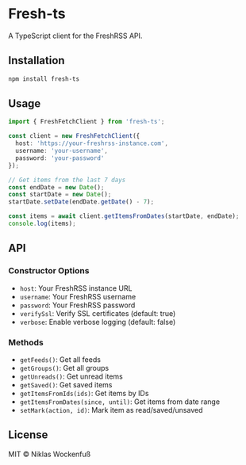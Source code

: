 # Fresh-ts

A TypeScript client for the FreshRSS API.

## Installation

```bash
npm install fresh-ts
```

## Usage

```typescript
import { FreshFetchClient } from 'fresh-ts';

const client = new FreshFetchClient({
  host: 'https://your-freshrss-instance.com',
  username: 'your-username',
  password: 'your-password'
});

// Get items from the last 7 days
const endDate = new Date();
const startDate = new Date();
startDate.setDate(endDate.getDate() - 7);

const items = await client.getItemsFromDates(startDate, endDate);
console.log(items);
```

## API

### Constructor Options

- `host`: Your FreshRSS instance URL
- `username`: Your FreshRSS username  
- `password`: Your FreshRSS password
- `verifySsl`: Verify SSL certificates (default: true)
- `verbose`: Enable verbose logging (default: false)

### Methods

- `getFeeds()`: Get all feeds
- `getGroups()`: Get all groups
- `getUnreads()`: Get unread items
- `getSaved()`: Get saved items
- `getItemsFromIds(ids)`: Get items by IDs
- `getItemsFromDates(since, until)`: Get items from date range
- `setMark(action, id)`: Mark item as read/saved/unsaved

## License

MIT © Niklas Wockenfuß
